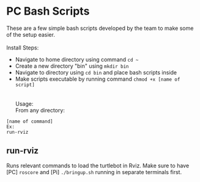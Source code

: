 # PC Bash Scripts
These are a few simple bash scripts developed by the team to make some of the setup easier.  
<br>
Install Steps:  
- Navigate to home directory using command `cd ~`  
- Create a new directory "bin" using `mkdir bin`  
- Navigate to directory using `cd bin` and place bash scripts inside  
- Make scripts executable by running command `chmod +x [name of script]`  
<br><br>
Usage:  
From any directory:  
```
[name of command]
Ex:
run-rviz
```

## run-rviz
Runs relevant commands to load the turtlebot in Rviz. Make sure to have [PC] `roscore` and [Pi] `./bringup.sh` running in separate terminals first.
